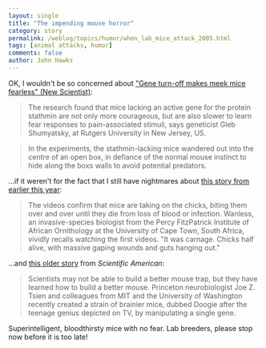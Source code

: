 ```yaml
---
layout: single 
title: "The impending mouse horror" 
category: story
permalink: /weblog/topics/humor/when_lab_mice_attack_2005.html
tags: [animal attacks, humor] 
comments: false 
author: John Hawks 
---
```



<p>
OK, I wouldn't be so concerned about <a href="http://www.newscientist.com/article.ns?id=dn8337&feedId=online-news_rss20">"Gene turn-off makes meek mice fearless" (New Scientist)</a>: 
</p>

<blockquote>The research found that mice lacking an active gene for the protein stathmin are not only more courageous, but are also slower to learn fear responses to pain-associated stimuli, says geneticist Gleb Shumyatsky, at Rutgers University in New Jersey, US.</blockquote>

<blockquote>In the experiments, the stathmin-lacking mice wandered out into the centre of an open box, in defiance of the normal mouse instinct to hide along the boxs walls to avoid potential predators.</blockquote>

<p>
...if it weren't for the fact that I still have nightmares about <a href="weblog/topics/evolution/dwarfism/mice_seabird_threat_2005.html">this story from earlier this year</a>: 
</p>

<blockquote>The videos confirm that mice are taking on the chicks, biting them over and over until they die from loss of blood or infection. Wanless, an invasive-species biologist from the Percy FitzPatrick Institute of African Ornithology at the University of Cape Town, South Africa, vividly recalls watching the first videos. "It was carnage. Chicks half alive, with massive gaping wounds and guts hanging out."</blockquote>

<p>
...and <a href="http://www.sciam.com/article.cfm?articleID=00075ED9-33D5-1C75-9B81809EC588EF21">this older story</a> from <i>Scientific American</i>: 
</p>

<blockquote>Scientists may not be able to build a better mouse trap, but they have learned how to build a better mouse. Princeton neurobiologist Joe Z. Tsien and colleagues from MIT and the University of Washington recently created a strain of brainier mice, dubbed Doogie after the teenage genius depicted on TV, by manipulating a single gene.</blockquote>

<p>
Superintelligent, bloodthirsty mice with no fear. Lab breeders, please stop now before it is too late!
</p>


